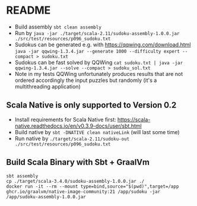 # README

* Build assembly `sbt clean assembly`
* Run by `java -jar ./target/scala-2.11/sudoku-assembly-1.0.0.jar ./src/test/resources/p096_sudoku.txt`
* Sudokus can be generated e.g. with <https://qqwing.com/download.html> `java -jar qqwing-1.3.4.jar --generate 1000 --difficulty expert --compact > sudoku.txt`
* Sudokus can be fast solved by QQWing `cat sudoku.txt | java -jar qqwing-1.3.4.jar --solve --compact > sudoku_sol.txt`
* Note in my tests QQWing unfortunately produces results that are not ordered accordingly the input puzzles but randomly (it's a multithreading application)

## Scala Native is only supported to Version 0.2
* Install requirements for Scala Native first: <https://scala-native.readthedocs.io/en/v0.3.9-docs/user/sbt.html>
* Build native by `sbt -DNATIVE clean nativeLink`  (will last some time)
* Run native by `./target/scala-2.11/sudoku-out ./src/test/resources/p096_sudoku.txt`


## Build Scala Binary with Sbt + GraalVm 

```
sbt assembly
cp ./target/scala-3.4.0/sudoku-assembly-1.0.0.jar ./
docker run -it --rm --mount type=bind,source="$(pwd)",target=/app ghcr.io/graalvm/native-image-community:21 /app/sudoku -jar /app/sudoku-assembly-1.0.0.jar
```
